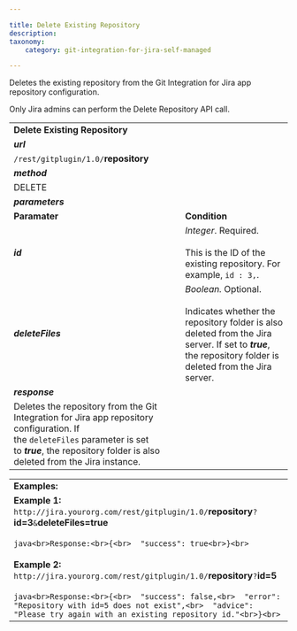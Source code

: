 ```yaml
---

title: Delete Existing Repository
description:
taxonomy:
    category: git-integration-for-jira-self-managed

---
```

Deletes the existing repository from the Git Integration for Jira app repository configuration.

Only Jira admins can perform the Delete Repository API call.

|     |     |
| --- | --- |
| **Delete Existing Repository** |     |
| _**url**_ |     |
| `/rest/gitplugin/1.0/`**repository** |     |
| _**method**_ |     |
| DELETE |     |
| _**parameters**_ |     |
| **Paramater** | **Condition** |
| _**id**_ | _Integer_. Required.<br><br>This is the ID of the existing repository. For example, `id : 3,`. |
| _**deleteFiles**_ | _Boolean._ Optional.<br><br>Indicates whether the repository folder is also deleted from the Jira server. If set to _**true**_, the repository folder is deleted from the Jira server. |
| _**response**_ |     |
| Deletes the repository from the Git Integration for Jira app repository configuration. If the `deleteFiles` parameter is set to _**true**_, the repository folder is also deleted from the Jira instance. |     |

|     |
| --- |
| **Examples:** |
| **Example 1:**  <br>`http://jira.yourorg.com/rest/gitplugin/1.0/`**repository**`?`**id=3**`&`**deleteFiles=true**<br><br>```java<br>Response:<br>{<br>  "success": true<br>}<br>```<br><br>**Example 2:**  <br>`http://jira.yourorg.com/rest/gitplugin/1.0/`**repository**`?`**id=5**<br><br>```java<br>Response:<br>{<br>  "success": false,<br>  "error": "Repository with id=5 does not exist",<br>  "advice": "Please try again with an existing repository id."<br>}<br>``` |

